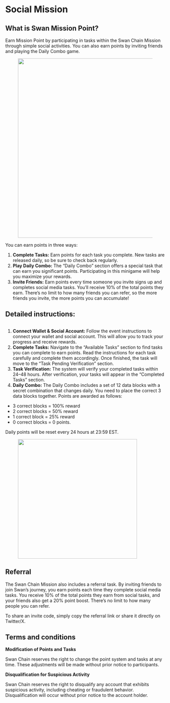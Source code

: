 # Social Mission

## What is Swan Mission Point?

Earn Mission Point by participating in tasks within the Swan Chain Mission through simple social activities. You can also earn points by inviting friends and playing the Daily Combo game.

<figure><img src="https://cdn-images-1.medium.com/max/1600/1*Zk0Y110i_WAuWprW1rKErQ.png" alt="" width="563"><figcaption></figcaption></figure>

You can earn points in three ways:

1. **Complete Tasks:** Earn points for each task you complete. New tasks are released daily, so be sure to check back regularly.
2. **Play Daily Combo:** The “Daily Combo” section offers a special task that can earn you significant points. Participating in this minigame will help you maximize your rewards.
3. **Invite Friends:** Earn points every time someone you invite signs up and completes social media tasks. You’ll receive 10% of the total points they earn. There’s no limit to how many friends you can refer, so the more friends you invite, the more points you can accumulate!

## Detailed instructions:

<figure><img src="https://cdn-images-1.medium.com/max/1600/1*g4QKU_P2axmPpMssPS4S0Q.png" alt=""><figcaption></figcaption></figure>

1. **Connect Wallet & Social Account:** Follow the event instructions to connect your wallet and social account. This will allow you to track your progress and receive rewards.
2. **Complete Tasks:** Navigate to the “Available Tasks” section to find tasks you can complete to earn points. Read the instructions for each task carefully and complete them accordingly. Once finished, the task will move to the “Task Pending Verification” section.
3. **Task Verification:** The system will verify your completed tasks within 24–48 hours. After verification, your tasks will appear in the “Completed Tasks” section.
4. **Daily Combo:** The Daily Combo includes a set of 12 data blocks with a secret combination that changes daily. You need to place the correct 3 data blocks together. Points are awarded as follows:

* 3 correct blocks = 100% reward
* 2 correct blocks = 50% reward
* 1 correct block = 25% reward
* 0 correct blocks = 0 points.

Daily points will be reset every 24 hours at 23:59 EST.

<figure><img src="https://cdn-images-1.medium.com/max/1600/1*LqYZS2rVTh473-p4LRGldg.png" alt="" width="375"><figcaption></figcaption></figure>

## Referral

The Swan Chain Mission also includes a referral task. By inviting friends to join Swan’s journey, you earn points each time they complete social media tasks. You receive 10% of the total points they earn from social tasks, and your friends also get a 20% point boost. There’s no limit to how many people you can refer.

To share an invite code, simply copy the referral link or share it directly on Twitter/X.

## Terms and conditions

**Modification of Points and Tasks**

Swan Chain reserves the right to change the point system and tasks at any time. These adjustments will be made without prior notice to participants.

**Disqualification for Suspicious Activity**

Swan Chain reserves the right to disqualify any account that exhibits suspicious activity, including cheating or fraudulent behavior. Disqualification will occur without prior notice to the account holder.

